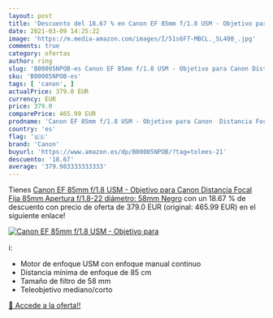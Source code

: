 ```yaml
---
layout: post
title: 'Descuento del 18.67 % en Canon EF 85mm f/1.8 USM - Objetivo para '
date: 2021-03-09 14:25:22
image: 'https://m.media-amazon.com/images/I/51s6F7-MBCL._SL400_.jpg'
comments: true
category: ofertas
author: ring
slug: 'B00005NPOB-es Canon EF 85mm f/1.8 USM - Objetivo para Canon Distancia...'
sku: 'B00005NPOB-es'
tags: [ 'canon', ]
actualPrice: 379.0 EUR
currency: EUR
price: 379.0
comparePrice: 465.99 EUR
prodname: 'Canon EF 85mm f/1.8 USM - Objetivo para Canon  Distancia Focal Fija 85mm  Apertura f/1.8-22  diámetro: 58mm  Negro'
country: 'es'
flag: '🇪🇸'
brand: 'Canon'
buyurl: 'https://www.amazon.es/dp/B00005NPOB/?tag=tolees-21'
descuento: '18.67'
average: '379.983333333333'
---
```


Tienes [Canon EF 85mm f/1.8 USM - Objetivo para Canon  Distancia Focal Fija 85mm  Apertura f/1.8-22  diámetro: 58mm  Negro](https://www.amazon.es/dp/B00005NPOB/?tag=tolees-21) con un 18.67 % de descuento con precio de oferta de 379.0 EUR (original: 465.99 EUR) en el siguiente enlace!

[![Canon EF 85mm f/1.8 USM - Objetivo para ](https://m.media-amazon.com/images/I/51s6F7-MBCL._SL400_.jpg)](https://www.amazon.es/dp/B00005NPOB/?tag=tolees-21)

ℹ️:

- Motor de enfoque USM con enfoque manual continuo
- Distancia mínima de enfoque de 85 cm
- Tamaño de filtro de 58 mm
- Teleobjetivo mediano/corto

[🛒 Accede a la oferta!!](https://www.amazon.es/dp/B00005NPOB/?tag=tolees-21)

